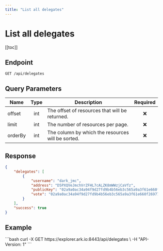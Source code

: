 ```yaml
---
title: "List all delegates"
---
```


# List all delegates

[[toc]]

## Endpoint

```
GET /api/delegates
```

## Query Parameters

| Name    | Type | Description                                       | Required |
|---------|:----:|---------------------------------------------------|:--------:|
| offset  | int  | The offset of resources that will be returned.    | :x:      |
| limit   | int  | The number of resources per page.                 | :x:      |
| orderBy | int  | The column by which the resources will be sorted. | :x:      |

## Response

```json
{
    "delegates": [
        {
            "username": "dark_jmc",
            "address": "D5PXQVeJmchVrZFHL7cALZK8mWWzjCaVfz",
            "publicKey": "02a9a0ac34a94f9d27fd9b4b56eb3c565a9a3f61e660f269775fb456f7f3301586",
            "vote": "02a9a0ac34a94f9d27fd9b4b56eb3c565a9a3f61e660f269775fb456f7f3301586"
        }
    ],
    "success": true
}
```

## Example

<request-example>
```bash
curl -X GET https://explorer.ark.io:8443/api/delegates \
  -H "API-Version: 1"
```
</request-example>
